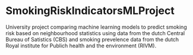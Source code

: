 # SmokingRiskIndicatorsMLProject
University project comparing machine learning models to predict smoking risk based on neighbourhood statistics using data from the dutch Central Bureau of Satistics (CBS) and smoking prevelence data from the dutch Royal institute for Publich health and the environment (RIVM).

